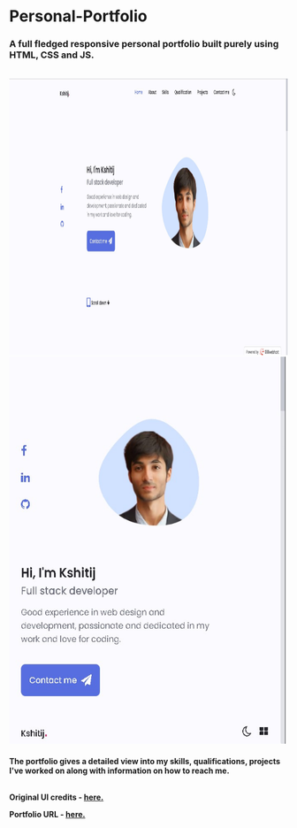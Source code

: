 # Personal-Portfolio

<h3>  A full fledged responsive personal portfolio built purely using HTML, CSS and JS. </h3> <br>

<img src="assets/images/main.jpg" width="900" height="500">

<img src="assets/images/main_mobile.jpg" width="500" height="700">

<h4> The portfolio gives a detailed view into my skills, qualifications, projects I've worked on along with information on how to reach me. <br><br>
  
 Original UI credits - <a href="https://github.com/bedimcode/responsive-portfolio-website-Alexa" target="_blank"> here. </a>

 Portfolio URL - <a href="https://kshitij-portfolio.000webhostapp.com/" target="_blank"> here. </a>
